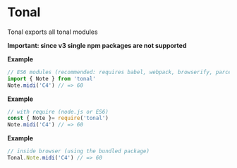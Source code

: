 <a name="module_Tonal"></a>

# Tonal
Tonal exports all tonal modules

**Important: since v3 single npm packages are not supported**

**Example**  
```js
// ES6 modules (recommended: requires babel, webpack, browserify, parcel or similar tool)
import { Note } from 'tonal'
Note.midi('C4') // => 60
```
**Example**  
```js
// with require (node.js or ES6)
const { Note }= require('tonal')
Note.midi('C4') // => 60
```
**Example**  
```js
// inside browser (using the bundled package)
Tonal.Note.midi('C4') // => 60
```
